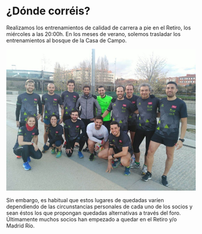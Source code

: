 # ¿Dónde corréis?

Realizamos los entrenamientos de calidad de carrera a pie en el Retiro, los miércoles a las 20:00h. En los meses de verano, solemos trasladar los entrenamientos al bosque de la Casa de Campo.

![retiro](./images/correr.jpg)

Sin embargo, es habitual que estos lugares de quedadas varíen dependiendo de las circunstancias personales de cada uno de los socios y sean éstos los que propongan quedadas alternativas a través del foro. Últimamente muchos socios han empezado a quedar en el Retiro y/o Madrid Río.
